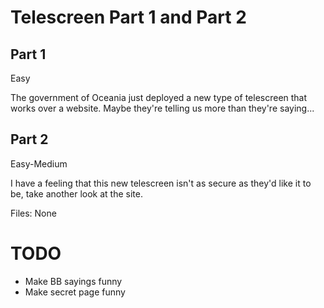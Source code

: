 # Telescreen Part 1 and Part 2

## Part 1
Easy

The government of Oceania just deployed a new type of telescreen that works over a website. Maybe they're telling us more than they're saying...

## Part 2
Easy-Medium

I have a feeling that this new telescreen isn't as secure as they'd like it to be, take another look at the site.

Files: None

# TODO
- Make BB sayings funny
- Make secret page funny
